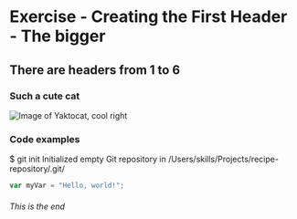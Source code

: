 # Exercise - Creating the First Header - The bigger

## There are headers from 1 to 6

### Such a cute cat
![Image of Yaktocat, cool right](https://octodex.github.com/images/yaktocat.png)

### Code examples

$ git init
Initialized empty Git repository in /Users/skills/Projects/recipe-repository/.git/

``` javascript
var myVar = "Hello, world!";
```

###### This is the end
